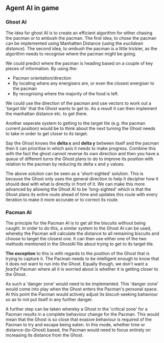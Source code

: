 ## Agent AI in game

### Ghost AI

The idea for ghost AI is to create an efficient algorithm for either chasing the pacman or to ambush the pacman. The first idea, to *chase* the pacman can be implemented using Manhatten Distance (using the *euclidean distance*). The second idea, to *ambush* the pacman is a little trickier, as the algorithm needs to recognise where the pacman might be going.

We could predict where the pacman is heading based on a couple of key pieces of information. 
By using the:
+ Pacman orientation/direction
+ By locating where any energisers are, or even the closest energiser to the pacman
+ By recognising where the majority of the food is left.

We could use the direction of the pacman and use vectors to work out a '*target tile*' that the Ghost wants to get to. As a result it can then implement the manhattan distance etc. to get there.

Another seperate system to getting to the target tile (e.g. the pacman current position) would be to think about the next turning the Ghost needs to take in order to get closer to its target. 

Say the Ghost knows the **delta x** and **delta y** between itself and the pacman then it can prioritise in which axis it needs to make progress. Combine this with the fact the ghost cannot reverse its own direction and then you have a *queue* of different turns the Ghost plans to do to improve its position with relation to the pacman by reducing its delta x and y values.

The above solution can be seen as a 'short-sighted' solution. This is because the Ghost only uses the general direction to help it decipher how it should deal with what is directly in front of it. We can make this more advanced by allowing the Ghost AI to be 'long-sighted' which is that the Ghost plans its entire route ahead of time and updates this route with every iteration to make it more accurate or to correct its route.

### Pacman AI

The principle for the Pacman AI is to get all the biscuits without being caught. In order to do this, a similar system to the Ghost AI can be used, whereby the Pacman will calculate the distance to all remaining biscuits and choose to target the closest one. It can then use either one of the two methods mentioned in the GhostAI file about trying to get to its target tile.

**The exception** to this is with regards to the position of the Ghost that is trying to capture it. The Pacman needs to be intelligent enough to know that it does not want to run into the Ghost. Equally though, we don't want a *fearful* Pacman where all it is worried about is whether it is getting closer to the Ghost.  

As such a 'danger zone' would need to be implemented. This 'danger zone' would come into play when the Ghost enters the Pacman's personal space. At this point the Pacman would actively adjust its biscuit-seeking bahaviour so as to not put itself in any further danger.

A further step can be taken whereby a Ghost in the 'critical zone' for a Pacman results in a complete behaviour change for the Pacman. This would mean that the Ghost is so close that evasive behaviour is required of the Pacman to try and escape being eaten. In this mode, whether time or distance-(to-Ghost) based, the Pacman would need to focus entirely on increasing its distance from the Ghost.
